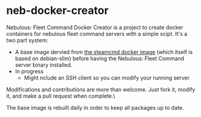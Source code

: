 # neb-docker-creator
Nebulous: Fleet Command Docker Creator is a project to create docker containers for nebulous fleet command servers with a simple scipt. It's a two part system:
- A base image dervied from [the steamcmd docker image](https://hub.docker.com/r/steamcmd/steamcmd) (which itself is based on debian-slim) before having the Nebulous: Fleet Command server binary installed.
- In progress
    - Might nclude an SSH client so you can modify your running server

Modifications and contributions are more than welcome. Just fork it, modify it, and make a pull request when complete.\

The base image is rebuilt daily in order to keep all packages up to date.

